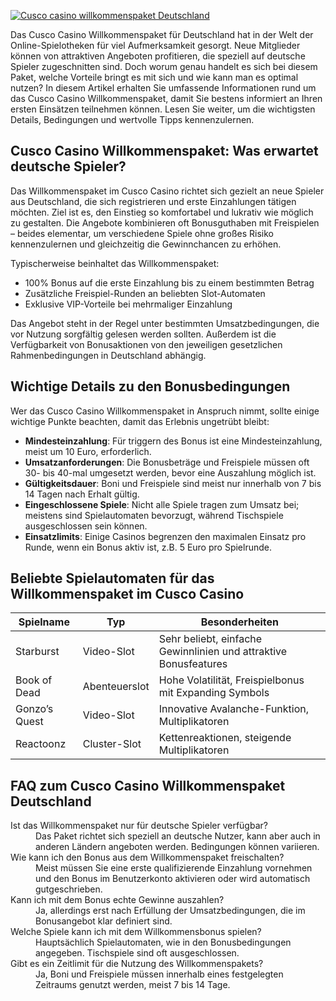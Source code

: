 [![Cusco casino willkommenspaket Deutschland](https://123-caf.pages.dev/gitsignup.png)](https://vrmoo.ru/Bt82HjjY)

<p>Das Cusco Casino Willkommenspaket für Deutschland hat in der Welt der Online-Spielotheken für viel Aufmerksamkeit gesorgt. Neue Mitglieder können von attraktiven Angeboten profitieren, die speziell auf deutsche Spieler zugeschnitten sind. Doch worum genau handelt es sich bei diesem Paket, welche Vorteile bringt es mit sich und wie kann man es optimal nutzen? In diesem Artikel erhalten Sie umfassende Informationen rund um das Cusco Casino Willkommenspaket, damit Sie bestens informiert an Ihren ersten Einsätzen teilnehmen können. Lesen Sie weiter, um die wichtigsten Details, Bedingungen und wertvolle Tipps kennenzulernen.</p>  <h2>Cusco Casino Willkommenspaket: Was erwartet deutsche Spieler?</h2> <p>Das Willkommenspaket im Cusco Casino richtet sich gezielt an neue Spieler aus Deutschland, die sich registrieren und erste Einzahlungen tätigen möchten. Ziel ist es, den Einstieg so komfortabel und lukrativ wie möglich zu gestalten. Die Angebote kombinieren oft Bonusguthaben mit Freispielen – beides elementar, um verschiedene Spiele ohne großes Risiko kennenzulernen und gleichzeitig die Gewinnchancen zu erhöhen.</p> <p>Typischerweise beinhaltet das Willkommenspaket:</p> <ul>   <li>100% Bonus auf die erste Einzahlung bis zu einem bestimmten Betrag</li>   <li>Zusätzliche Freispiel-Runden an beliebten Slot-Automaten</li>   <li>Exklusive VIP-Vorteile bei mehrmaliger Einzahlung</li> </ul> <p>Das Angebot steht in der Regel unter bestimmten Umsatzbedingungen, die vor Nutzung sorgfältig gelesen werden sollten. Außerdem ist die Verfügbarkeit von Bonusaktionen von den jeweiligen gesetzlichen Rahmenbedingungen in Deutschland abhängig.</p>  <h2>Wichtige Details zu den Bonusbedingungen</h2> <p>Wer das Cusco Casino Willkommenspaket in Anspruch nimmt, sollte einige wichtige Punkte beachten, damit das Erlebnis ungetrübt bleibt:</p> <ul>   <li><strong>Mindesteinzahlung</strong>: Für triggern des Bonus ist eine Mindesteinzahlung, meist um 10 Euro, erforderlich.</li>   <li><strong>Umsatzanforderungen</strong>: Die Bonusbeträge und Freispiele müssen oft 30- bis 40-mal umgesetzt werden, bevor eine Auszahlung möglich ist.</li>   <li><strong>Gültigkeitsdauer</strong>: Boni und Freispiele sind meist nur innerhalb von 7 bis 14 Tagen nach Erhalt gültig.</li>   <li><strong>Eingeschlossene Spiele</strong>: Nicht alle Spiele tragen zum Umsatz bei; meistens sind Spielautomaten bevorzugt, während Tischspiele ausgeschlossen sein können.</li>   <li><strong>Einsatzlimits</strong>: Einige Casinos begrenzen den maximalen Einsatz pro Runde, wenn ein Bonus aktiv ist, z.B. 5 Euro pro Spielrunde.</li> </ul>  <h2>Beliebte Spielautomaten für das Willkommenspaket im Cusco Casino</h2> <table>   <thead>     <tr>       <th>Spielname</th>       <th>Typ</th>       <th>Besonderheiten</th>     </tr>   </thead>   <tbody>     <tr>       <td>Starburst</td>       <td>Video-Slot</td>       <td>Sehr beliebt, einfache Gewinnlinien und attraktive Bonusfeatures</td>     </tr>     <tr>       <td>Book of Dead</td>       <td>Abenteuerslot</td>       <td>Hohe Volatilität, Freispielbonus mit Expanding Symbols</td>     </tr>     <tr>       <td>Gonzo’s Quest</td>       <td>Video-Slot</td>       <td>Innovative Avalanche-Funktion, Multiplikatoren</td>     </tr>     <tr>       <td>Reactoonz</td>       <td>Cluster-Slot</td>       <td>Kettenreaktionen, steigende Multiplikatoren</td>     </tr>   </tbody> </table>  <h2>FAQ zum Cusco Casino Willkommenspaket Deutschland</h2> <dl>   <dt>Ist das Willkommenspaket nur für deutsche Spieler verfügbar?</dt>   <dd>Das Paket richtet sich speziell an deutsche Nutzer, kann aber auch in anderen Ländern angeboten werden. Bedingungen können variieren.</dd>    <dt>Wie kann ich den Bonus aus dem Willkommenspaket freischalten?</dt>   <dd>Meist müssen Sie eine erste qualifizierende Einzahlung vornehmen und den Bonus im Benutzerkonto aktivieren oder wird automatisch gutgeschrieben.</dd>    <dt>Kann ich mit dem Bonus echte Gewinne auszahlen?</dt>   <dd>Ja, allerdings erst nach Erfüllung der Umsatzbedingungen, die im Bonusangebot klar definiert sind.</dd>    <dt>Welche Spiele kann ich mit dem Willkommensbonus spielen?</dt>   <dd>Hauptsächlich Spielautomaten, wie in den Bonusbedingungen angegeben. Tischspiele sind oft ausgeschlossen.</dd>    <dt>Gibt es ein Zeitlimit für die Nutzung des Willkommenspakets?</dt>   <dd>Ja, Boni und Freispiele müssen innerhalb eines festgelegten Zeitraums genutzt werden, meist 7 bis 14 Tage.</dd> </dl>